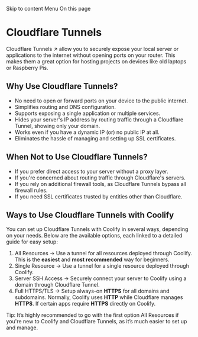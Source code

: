 Skip to content
Menu
On this page
# Cloudflare Tunnels ​
Cloudflare Tunnels ↗ allow you to securely expose your local server or applications to the internet without opening ports on your router.
This makes them a great option for hosting projects on devices like old laptops or Raspberry Pis.
## Why Use Cloudflare Tunnels? ​
  * No need to open or forward ports on your device to the public internet.
  * Simplifies routing and DNS configuration.
  * Supports exposing a single application or multiple services.
  * Hides your server's IP address by routing traffic through a Cloudflare Tunnel, showing only your domain.
  * Works even if you have a dynamic IP (or) no public IP at all.
  * Eliminates the hassle of managing and setting up SSL certificates.


## When Not to Use Cloudflare Tunnels? ​
  * If you prefer direct access to your server without a proxy layer.
  * If you're concerned about routing traffic through Cloudflare's servers.
  * If you rely on additional firewall tools, as Cloudflare Tunnels bypass all firewall rules.
  * If you need SSL certificates trusted by entities other than Cloudflare.


## Ways to Use Cloudflare Tunnels with Coolify ​
You can set up Cloudflare Tunnels with Coolify in several ways, depending on your needs. Below are the available options, each linked to a detailed guide for easy setup:
  1. All Resources -> Use a tunnel for all resources deployed through Coolify. This is the **easiest** and **most recommended** way for beginners.
  2. Single Resource -> Use a tunnel for a single resource deployed through Coolify.
  3. Server SSH Access -> Securely connect your server to Coolify using a domain through Cloudflare Tunnel.
  4. Full HTTPS/TLS -> Setup always-on **HTTPS** for all domains and subdomains. Normally, Coolify uses **HTTP** while Cloudflare manages **HTTPS**. If certain apps require **HTTPS** directly on Coolify.


Tip:
It’s highly recommended to go with the first option All Resources if you're new to Coolify and Cloudflare Tunnels, as it’s much easier to set up and manage.
